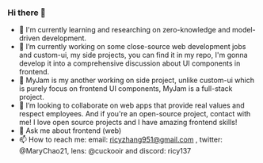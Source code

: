 ### Hi there 👋

<!--
**Ricy137/Ricy137** is a ✨ _special_ ✨ repository because its `README.md` (this file) appears on your GitHub profile.

Here are some ideas to get you started:

- 🔭 I’m currently working on ...
- 🌱 I’m currently learning ...
- 👯 I’m looking to collaborate on ...
- 🤔 I’m looking for help with ...
- 💬 Ask me about ...
- 📫 How to reach me: ...
- 😄 Pronouns: ...
- ⚡ Fun fact: ...
-->

- 🍃 I'm currently learning and researching on zero-knowledge and model-driven development.
- 🔭 I’m currently working on some close-source web development jobs and custom-ui, my side projects, you can find it in my repo, I'm gonna develop it into a comprehensive discussion about UI components in frontend.
- 🍉 MyJam is my another working on side project, unlike custom-ui which is purely focus on frontend UI components, MyJam is a full-stack project.
- 👯 I’m looking to collaborate on web apps that provide real values and respect employees. And if you're an open-source project, contact with me! I love open source projects and I have amazing frontend skills!
- 💬 Ask me about frontend (web)
- 📫 How to reach me: email: ricyzhang951@gmail.com , twitter: @MaryChao21, lens: @cuckooir and discord: ricy137
